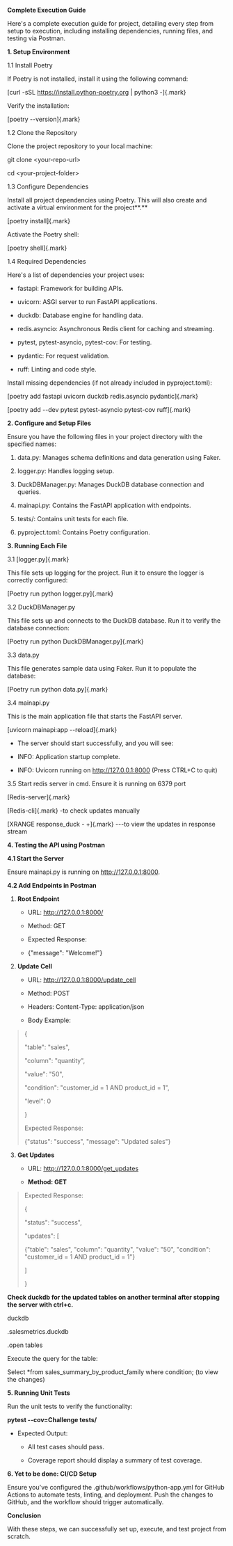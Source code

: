 **Complete Execution Guide**

Here's a complete execution guide for project, detailing every step from
setup to execution, including installing dependencies, running files,
and testing via Postman.

**1. Setup Environment**

1.1 Install Poetry

If Poetry is not installed, install it using the following command:

[curl -sSL https://install.python-poetry.org | python3 -]{.mark}

Verify the installation:

[poetry \--version]{.mark}

1.2 Clone the Repository

Clone the project repository to your local machine:

git clone \<your-repo-url\>

cd \<your-project-folder\>

1.3 Configure Dependencies

Install all project dependencies using Poetry. This will also create and
activate a virtual environment for the project**.**

[poetry install]{.mark}

Activate the Poetry shell:

[poetry shell]{.mark}

1.4 Required Dependencies

Here's a list of dependencies your project uses:

-   fastapi: Framework for building APIs.

-   uvicorn: ASGI server to run FastAPI applications.

-   duckdb: Database engine for handling data.

-   redis.asyncio: Asynchronous Redis client for caching and streaming.

-   pytest, pytest-asyncio, pytest-cov: For testing.

-   pydantic: For request validation.

-   ruff: Linting and code style.

Install missing dependencies (if not already included in
pyproject.toml):

[poetry add fastapi uvicorn duckdb redis.asyncio pydantic]{.mark}

[poetry add \--dev pytest pytest-asyncio pytest-cov ruff]{.mark}

**2. Configure and Setup Files**

Ensure you have the following files in your project directory with the
specified names:

1.  data.py: Manages schema definitions and data generation using Faker.

2.  logger.py: Handles logging setup.

3.  DuckDBManager.py: Manages DuckDB database connection and queries.

4.  mainapi.py: Contains the FastAPI application with endpoints.

5.  tests/: Contains unit tests for each file.

6.  pyproject.toml: Contains Poetry configuration.

**3. Running Each File**

3.1 [logger.py]{.mark}

This file sets up logging for the project. Run it to ensure the logger
is correctly configured:

[Poetry run python logger.py]{.mark}

3.2 DuckDBManager.py

This file sets up and connects to the DuckDB database. Run it to verify
the database connection:

[Poetry run python DuckDBManager.py]{.mark}

3.3 data.py

This file generates sample data using Faker. Run it to populate the
database:

[Poetry run python data.py]{.mark}

3.4 mainapi.py

This is the main application file that starts the FastAPI server.

[uvicorn mainapi:app \--reload]{.mark}

-   The server should start successfully, and you will see:

-   INFO: Application startup complete.

-   INFO: Uvicorn running on http://127.0.0.1:8000 (Press CTRL+C to
    quit)

3.5 Start redis server in cmd. Ensure it is running on 6379 port

[Redis-server]{.mark}

[Redis-cli]{.mark} -to check updates manually

[XRANGE response_duck - +]{.mark} \-\--to view the updates in response
stream

**4. Testing the API using Postman**

**4.1 Start the Server**

Ensure mainapi.py is running on http://127.0.0.1:8000.

**4.2 Add Endpoints in Postman**

1.  **Root Endpoint**

    -   URL: http://127.0.0.1:8000/

    -   Method: GET

    -   Expected Response:

    -   {\"message\": \"Welcome!\"}

2.  **Update Cell**

    -   URL: http://127.0.0.1:8000/update_cell

    -   Method: POST

    -   Headers: Content-Type: application/json

    -   Body Example:

> {
>
> \"table\": \"sales\",
>
> \"column\": \"quantity\",
>
> \"value\": \"50\",
>
> \"condition\": \"customer_id = 1 AND product_id = 1\",
>
> \"level\": 0
>
> }
>
> Expected Response:
>
> {\"status\": \"success\", \"message\": \"Updated sales\"}

3.  **Get Updates**

    -   URL: http://127.0.0.1:8000/get_updates

    -   **Method: GET**

> Expected Response:
>
> {
>
> \"status\": \"success\",
>
> \"updates\": \[
>
> {\"table\": \"sales\", \"column\": \"quantity\", \"value\": \"50\",
> \"condition\": \"customer_id = 1 AND product_id = 1\"}
>
> \]
>
> }

**Check duckdb for the updated tables on another terminal after stopping
the server with ctrl+c.**

duckdb

.salesmetrics.duckdb

.open tables

Execute the query for the table:

Select \*from sales_summary_by_product_family where condition; (to view
the changes)

**5. Running Unit Tests**

Run the unit tests to verify the functionality:

**pytest \--cov=Challenge tests/**

-   Expected Output:

    -   All test cases should pass.

    -   Coverage report should display a summary of test coverage.

**6. Yet to be done: CI/CD Setup**

Ensure you've configured the .github/workflows/python-app.yml for GitHub
Actions to automate tests, linting, and deployment. Push the changes to
GitHub, and the workflow should trigger automatically.

**Conclusion**

With these steps, we can successfully set up, execute, and test
project from scratch.
